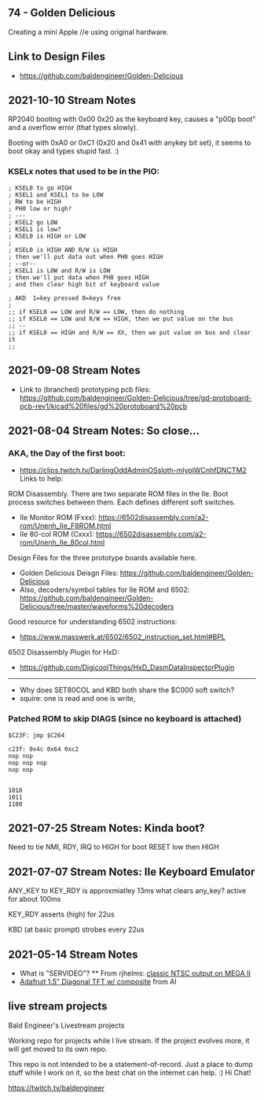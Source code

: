 ## 74 - Golden Delicious

Creating a mini Apple //e using original hardware.

## Link to Design Files
* https://github.com/baldengineer/Golden-Delicious

## 2021-10-10 Stream Notes
RP2040 booting with 0x00 0x20 as the keyboard key, causes a "p00p boot" and a overflow error (that types slowly).

Booting with 0xA0 or 0xC1 (0x20 and 0x41 with anykey bit set), it seems to boot okay and types stupid fast. :)

### KSELx notes that used to be in the PIO:
```
; KSEL0 to go HIGH
; KSEL1 and KSEL1 to be LOW
; RW to be HIGH
; PH0 low or high?
; ---
; KSEL2 go LOW
; KSEL1 is low?
; KSEL0 is HIGH or LOW
;
; KSEL0 is HIGH AND R/W is HIGH
; then we'll put data out when PH0 goes HIGH
; --or--
; KSEL1 is LOW and R/W is LOW 
; then we'll put data when PH0 goes HIGH 
; and then clear high bit of keyboard value

; AKD  1=key pressed 0=keys free
;
;; if KSEL0 == LOW and R/W == LOW, then do nothing
;; if KSEL0 == LOW and R/W == HIGH, then we put value on the bus
;; --
;; if KSEL0 == HIGH and R/W == XX, then we put value on bus and clear it
;;
```

## 2021-09-08 Stream Notes
* Link to (branched) prototyping pcb files: https://github.com/baldengineer/Golden-Delicious/tree/gd-protoboard-pcb-rev1/kicad%20files/gd%20protoboard%20pcb

## 2021-08-04 Stream Notes: So close...
### AKA, the Day of the first boot:
* https://clips.twitch.tv/DarlingOddAdminOSsloth-mlyplWCnhfDNCTM2
Links to help:

ROM Disassembly. There are two separate ROM files in the IIe. Boot process switches 
between them. Each defines different soft switches. 
* IIe Monitor ROM (Fxxx): https://6502disassembly.com/a2-rom/Unenh_IIe_F8ROM.html
* IIe 80-col ROM (Cxxx):  https://6502disassembly.com/a2-rom/Unenh_IIe_80col.html

Design Files for the three prototype boards available here.
* Golden Delicious Deisgn Files: https://github.com/baldengineer/Golden-Delicious
 * Also, decoders/symbol tables for IIe ROM and 6502: https://github.com/baldengineer/Golden-Delicious/tree/master/waveforms%20decoders

 Good resource for understanding 6502 instructions:
* https://www.masswerk.at/6502/6502_instruction_set.html#BPL

6502 Disassembly Plugin for HxD:
* https://github.com/DigicoolThings/HxD_DasmDataInspectorPlugin

---
* Why does SET80COL and KBD both share the $C000 soft switch?
 * squire: one is read and one is write, 

### Patched ROM to skip DIAGS (since no keyboard is attached)
 ```
 $C23F: jmp $C264

c23f: 0x4c 0x64 0xc2
nop nop
nop nop nop
nop nop


1010
1011
1100
```



## 2021-07-25 Stream Notes: Kinda boot?
Need to tie NMI, RDY, IRQ to HIGH for boot
RESET low then HIGH


## 2021-07-07 Stream Notes: IIe Keyboard Emulator
ANY_KEY to KEY_RDY is approxmiatley 13ms
    what clears any_key? active for about 100ms

KEY_RDY asserts (high) for 22us

KBD (at basic prompt) strobes every 22us



## 2021-05-14 Stream Notes
* What is "SERVIDEO"?
** From rjhelms: [classic NTSC output on MEGA II](https://comp.sys.apple2.narkive.com/WPcrB0W0/classic-ntsc-output-for-the-apple-iigs)
* [Adafruit 1.5" Diagonal TFT w/ composite](https://www.adafruit.com/product/910) from Al




## live stream projects
 Bald Engineer's Livestream projects

Working repo for projects while I live stream. If the project evolves more, it will get moved to its own repo.

This repo is not intended to be a statement-of-record. Just a place to dump stuff while I work on it, so the best chat on the internet can help. :) Hi Chat!

https://twitch.tv/baldengineer